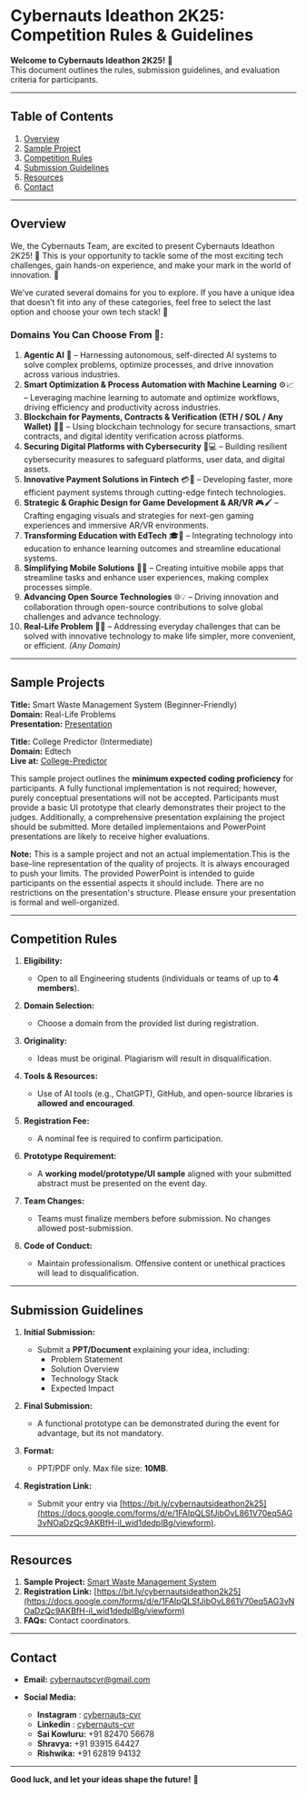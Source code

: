 # Cybernauts Ideathon 2K25: Competition Rules & Guidelines  
**Welcome to Cybernauts Ideathon 2K25!** 🚀  
This document outlines the rules, submission guidelines, and evaluation criteria for participants.  

---

## Table of Contents  
1. [Overview](#overview)  
2. [Sample Project](#sample-projects)  
3. [Competition Rules](#competition-rules)  
4. [Submission Guidelines](#submission-guidelines)  
5. [Resources](#resources)  
6. [Contact](#contact)  

---

## Overview  
We, the Cybernauts Team, are excited to present Cybernauts Ideathon 2K25! 🎉 This is your opportunity to tackle some of the most exciting tech challenges, gain hands-on experience, and make your mark in the world of innovation. 🚀 

We’ve curated several domains for you to explore. If you have a unique idea that doesn’t fit into any of these categories, feel free to select the last option and choose your own tech stack! 🌟

### Domains You Can Choose From 🤩:

1. **Agentic AI** 🤖 – Harnessing autonomous, self-directed AI systems to solve complex problems, optimize processes, and drive innovation across various industries.
2. **Smart Optimization & Process Automation with Machine Learning** ⚙️📈 – Leveraging machine learning to automate and optimize workflows, driving efficiency and productivity across industries.
3. **Blockchain for Payments, Contracts & Verification (ETH / SOL / Any Wallet)** 💸🔗 – Using blockchain technology for secure transactions, smart contracts, and digital identity verification across platforms.
4. **Securing Digital Platforms with Cybersecurity** 🔐💻 – Building resilient cybersecurity measures to safeguard platforms, user data, and digital assets.
5. **Innovative Payment Solutions in Fintech** 💳🚀 – Developing faster, more efficient payment systems through cutting-edge fintech technologies.
6. **Strategic & Graphic Design for Game Development & AR/VR** 🎮🖌️ – Crafting engaging visuals and strategies for next-gen gaming experiences and immersive AR/VR environments.
7. **Transforming Education with EdTech** 🎓📱 – Integrating technology into education to enhance learning outcomes and streamline educational systems.
8. **Simplifying Mobile Solutions** 📱✨ – Creating intuitive mobile apps that streamline tasks and enhance user experiences, making complex processes simple.
9. **Advancing Open Source Technologies** 🌐💡 – Driving innovation and collaboration through open-source contributions to solve global challenges and advance technology.
10. **Real-Life Problem** 🤔💡 – Addressing everyday challenges that can be solved with innovative technology to make life simpler, more convenient, or efficient. *(Any Domain)*

---

## Sample Projects  
**Title:** Smart Waste Management System (Beginner-Friendly) <br>
**Domain:** Real-Life Problems  
**Presentation:** [Presentation](https://docs.google.com/presentation/d/1DiWOVdFtY2HC6OZ9nV4M-_JJUsaO-XLnOpHWuD9LX_E/edit?usp=sharing)

**Title:** College Predictor (Intermediate) <br>
**Domain:** Edtech  
**Live at:** [College-Predictor](https://tryhard19.pythonanywhere.com/)

This sample project outlines the **minimum expected coding proficiency** for participants. A fully functional implementation is not required; however, purely conceptual presentations will not be accepted. Participants must provide a basic UI prototype that clearly demonstrates their project to the judges. Additionally, a comprehensive presentation explaining the project should be submitted. More detailed implementaions and PowerPoint presentations are likely to receive higher evaluations.

**Note:** This is a sample project and not an actual implementation.This is the base-line representation of the quality of projects. It is always encouraged to push your limits. The provided PowerPoint is intended to guide participants on the essential aspects it should include. There are no restrictions on the presentation's structure. Please ensure your presentation is formal and well-organized.

---

## Competition Rules  
1. **Eligibility:**  
   - Open to all Engineering students (individuals or teams of up to **4 members**).  

2. **Domain Selection:**  
   - Choose a domain from the provided list during registration.  

3. **Originality:**  
   - Ideas must be original. Plagiarism will result in disqualification.  

4. **Tools & Resources:**  
   - Use of AI tools (e.g., ChatGPT), GitHub, and open-source libraries is **allowed and encouraged**.  

5. **Registration Fee:**  
   - A nominal fee is required to confirm participation.  

6. **Prototype Requirement:**  
   - A **working model/prototype/UI sample** aligned with your submitted abstract must be presented on the event day.  

7. **Team Changes:**  
   - Teams must finalize members before submission. No changes allowed post-submission.  

8. **Code of Conduct:**  
   - Maintain professionalism. Offensive content or unethical practices will lead to disqualification.  

---

## Submission Guidelines  
1. **Initial Submission:**  
   - Submit a **PPT/Document** explaining your idea, including:  
     - Problem Statement  
     - Solution Overview  
     - Technology Stack  
     - Expected Impact  

2. **Final Submission:**  
   - A functional prototype  can be demonstrated during the event for advantage, but its not mandatory.  

3. **Format:**  
   - PPT/PDF only. Max file size: **10MB**.  

4. **Registration Link:**  
   - Submit your entry via [https://bit.ly/cybernautsideathon2k25](https://docs.google.com/forms/d/e/1FAIpQLSfJibOvL861V70eq5AG3vNOaDzQc9AKBfH-il_wid1dedpIBg/viewform).  

---

## Resources  
1. **Sample Project:** [Smart Waste Management System](https://github.com/hash-noob/Ideathon-2k25)  
2. **Registration Link:** [https://bit.ly/cybernautsideathon2k25](https://docs.google.com/forms/d/e/1FAIpQLSfJibOvL861V70eq5AG3vNOaDzQc9AKBfH-il_wid1dedpIBg/viewform)  
3. **FAQs:** Contact coordinators.  

---

## Contact  
- **Email:** [cybernautscvr@gmail.com](mailto:cybernautscvr@gmail.com)  
- **Social Media:**
  
  - **Instagram** : [cybernauts-cvr](https://www.instagram.com/accounts/suspended/?next=https%3A%2F%2Fwww.instagram.com%2Fcybernauts_cvr%2F%3F__coig_ufac%3D1#)
  - **Linkedin** : [cybernauts-cvr](https://www.linkedin.com/company/cybernauts-cvr/posts/?feedView=all)
  - **Sai Kowluru:** +91 82470 56678  
  - **Shravya:** +91 93915 64427  
  - **Rishwika:** +91 62819 94132  

---

**Good luck, and let your ideas shape the future!** 🌟
